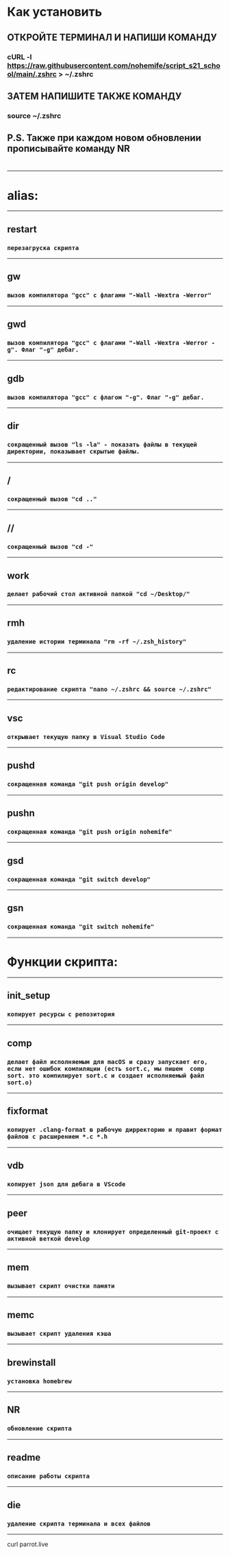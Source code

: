 # Как установить
## ОТКРОЙТЕ ТЕРМИНАЛ И НАПИШИ КОМАНДУ
### cURL -l https://raw.githubusercontent.com/nohemife/script_s21_school/main/.zshrc > ~/.zshrc
## ЗАТЕМ НАПИШИТЕ ТАКЖЕ КОМАНДУ
### source ~/.zshrc
## P.S. Также при каждом новом обновлении прописывайте команду NR
#

-------------
# alias:
-------------
## restart
### ``перезагруска скрипта``<br>
-------------
## gw
### ``вызов компилятора "gcc" с флагами "-Wall -Wextra -Werror"``<br>
-------------
## gwd
### ``вызов компилятора "gcc" с флагами "-Wall -Wextra -Werror -g". Флаг "-g" дебаг.``<br>
-------------
## gdb
### ``вызов компилятора "gcc" с флагом "-g". Флаг "-g" дебаг.``<br>
-------------
## dir
### ``сокращенный вызов "ls -la" - показать файлы в текущей директории, показывает скрытые файлы.``<br>
-------------
## /
### ``сокращенный вызов "cd .."``<br>
-------------
## //
### ``сокращенный вызов "cd -"``<br>
-------------
## work
### ``делает рабочий стол активной папкой "cd ~/Desktop/"``<br>
-------------
## rmh
### ``удаление истории терминала "rm -rf ~/.zsh_history"``<br>
-------------
## rc
### ``редактирование скрипта "nano ~/.zshrc && source ~/.zshrc"``<br>
-------------
## vsc
### ``открывает текущую папку в Visual Studio Code``<br>
-------------
## pushd
### ``сокращенная команда "git push origin develop"``<br>
-------------
## pushn
### ``сокращенная команда "git push origin nohemife"``<br>
-------------
## gsd
### ``сокращенная команда "git switch develop"``<br>
-------------
## gsn
### ``сокращенная команда "git switch nohemife"``<br>
-------------
# Функции скрипта:
-------------
## init_setup
### ``копирует ресурсы с репозитория``<br>
-------------
## comp
### ``делает файл исполняемым для macOS и сразу запускает его, если нет ошибок компиляции (есть sort.c, мы пишем  comp sort. это компилирует sort.c и создает исполняемый файл sort.o)``<br>
-------------
## fixformat
### ``копирует .clang-format в рабочую дирректорию и правит формат файлов с расширением *.c *.h``<br>
-------------
## vdb
### ``копирует json для дебага в VScode``<br>
-------------
## peer
### ``очищает текущую папку и клонирует определенный git-проект с активной веткой develop``<br>
-------------
## mem
### ``вызывает скрипт очистки памяти``<br>
-------------
## memс
### ``вызывает скрипт удаления кэша``<br>
-------------
## brewinstall
### ``установка homebrew``<br>
-------------
## NR
### ``обновление скрипта``<br>
-------------
## readme
### ``описание работы скрипта``<br>
-------------
## die
### ``удаление скрипта терминала и всех файлов``<br>


-------------

curl parrot.live